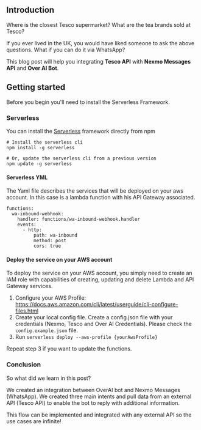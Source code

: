 ## Introduction

Where is the closest Tesco supermarket? What are the tea brands sold at Tesco? 

If you ever lived in the UK, you would have liked someone to ask the above questions. What if you can do it via WhatsApp?

This blog post will help you integrating **Tesco API** with **Nexmo Messages API** and **Over AI Bot**.

## Getting started


Before you begin you'll need to install the Serverless Framework.

### Serverless 

You can install the [Serverless](https://serverless.com/framework/docs/getting-started#installing-via-npm) framework directly from npm

```
# Install the serverless cli
npm install -g serverless

# Or, update the serverless cli from a previous version
npm update -g serverless

```

#### Serverless YML

The Yaml file describes the services that will be deployed on your aws account. In this case is a lambda function with his API Gateway associated.

```
functions:
  wa-inbound-webhook:
    handler: functions/wa-inbound-webhook.handler
    events:
      - http:
          path: wa-inbound
          method: post
          cors: true

```
 
#### Deploy the service on your AWS account

To deploy the service on your AWS account, you simply need to create an IAM role with capabilities of creating, updating and delete Lambda and API Gateway services.

1. Configure your AWS Profile: https://docs.aws.amazon.com/cli/latest/userguide/cli-configure-files.html
2. Create your local config file. Create a config.json file with your credentials (Nexmo, Tesco and Over AI Credentials). Please check the `config.example.json` file.
3. Run `serverless deploy --aws-profile {yourAwsProfile}`

Repeat step 3 if you want to update the functions.

### Conclusion

So what did we learn in this post?

We created an integration between OverAI bot and Nexmo Messages (WhatsApp). 
We created three main intents and pull data from an external API (Tesco API) to enable the bot to reply with additional information.

This flow can be implemented and integrated with any external API so the use cases are infinite! 
